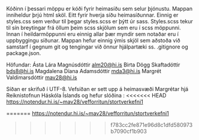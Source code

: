 Kóðinn í þessari möppu er kóði fyrir heimasíðu sem selur þjónustu. Mappan inniheldur þrjú html sköl. Eitt fyrir hverja síðu heimasíðunnar. Einnig er styles.css sem verður til þegar styles.scss er þýtt úr sass. Styles.scss tekur til sín breytingar frá öllum þeim scss skjölum sem eru í scss möppunni. Innan í heildarmöppunni eru einnig allar þær myndir sem notaðar eru í uppbyggingu síðunar. Mappan hefur einnig ýmis skjöl sem aðstoða við samstarf í gegnum git og tengingar við önnur hjálpartæki ss. .gitignore og package.json.

Höfundar:
  Ásta Lára Magnúsdóttir        alm20@hi.is
  Birta Dögg Skaftadóttir       bds8@hi.is
  Magdalena Díana Adamsdóttir   mda3@hi.is
  Margrét Valdimarsdóttir       mav28@hi.is

Síðan er skrifuð í UTF-8.
Vefsíðan er sett upp á heimasvæði Margrétar hjá Reiknistofnun Háskóla Íslands og hefur slóðina :
<<<<<<< HEAD
  https://notendur.hi.is/~mav28/vefforritun/stortverkefni1
  
=======
https://notendur.hi.is/~mav28/vefforritun/stortverkefni1
>>>>>>> f783cc2fe871e96d8c1dfd580973b7090cf1b903

